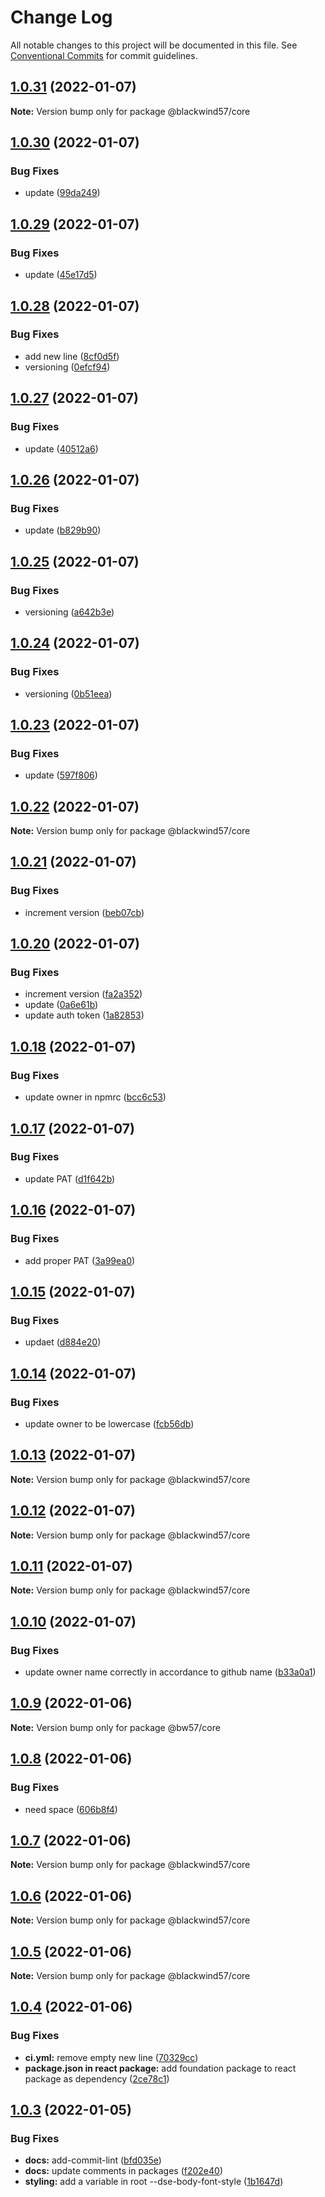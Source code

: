 # Change Log

All notable changes to this project will be documented in this file.
See [Conventional Commits](https://conventionalcommits.org) for commit guidelines.

## [1.0.31](https://github.com/BlackWind57/ds.e/compare/v1.0.30...v1.0.31) (2022-01-07)

**Note:** Version bump only for package @blackwind57/core





## [1.0.30](https://github.com/BlackWind57/ds.e/compare/v1.0.29...v1.0.30) (2022-01-07)


### Bug Fixes

* update ([99da249](https://github.com/BlackWind57/ds.e/commit/99da2498746cb42d651ca49702f6c9f2259b6b6b))





## [1.0.29](https://github.com/BlackWind57/ds.e/compare/v1.0.28...v1.0.29) (2022-01-07)


### Bug Fixes

* update ([45e17d5](https://github.com/BlackWind57/ds.e/commit/45e17d58489d1737b9b5c590387dd64e3d571f81))





## [1.0.28](https://github.com/BlackWind57/ds.e/compare/v1.0.27...v1.0.28) (2022-01-07)


### Bug Fixes

* add new line ([8cf0d5f](https://github.com/BlackWind57/ds.e/commit/8cf0d5ff7c687c6f28a24e21b09d58abf9df1a4e))
* versioning ([0efcf94](https://github.com/BlackWind57/ds.e/commit/0efcf94755c50b0675ff60ef85c77f988807d379))





## [1.0.27](https://github.com/BlackWind57/ds.e/compare/v1.0.26...v1.0.27) (2022-01-07)


### Bug Fixes

* update ([40512a6](https://github.com/BlackWind57/ds.e/commit/40512a645e27ad1f6a838ae093f9813a5aa7263d))





## [1.0.26](https://github.com/BlackWind57/ds.e/compare/v1.0.25...v1.0.26) (2022-01-07)


### Bug Fixes

* update ([b829b90](https://github.com/BlackWind57/ds.e/commit/b829b90d3374006318d0ad05dd0e5e47b90691b7))





## [1.0.25](https://github.com/BlackWind57/ds.e/compare/v1.0.24...v1.0.25) (2022-01-07)


### Bug Fixes

* versioning ([a642b3e](https://github.com/BlackWind57/ds.e/commit/a642b3e7c5f1c22caab0c5a4128bc8b70cc447db))





## [1.0.24](https://github.com/BlackWind57/ds.e/compare/v1.0.23...v1.0.24) (2022-01-07)


### Bug Fixes

* versioning ([0b51eea](https://github.com/BlackWind57/ds.e/commit/0b51eea5ae91e249b6eb97dfbfd7e05026206aa5))





## [1.0.23](https://github.com/BlackWind57/ds.e/compare/v1.0.22...v1.0.23) (2022-01-07)


### Bug Fixes

* update ([597f806](https://github.com/BlackWind57/ds.e/commit/597f806f4efed646a166f08498a11c69708f0bc5))





## [1.0.22](https://github.com/BlackWind57/ds.e/compare/v1.0.21...v1.0.22) (2022-01-07)

**Note:** Version bump only for package @blackwind57/core





## [1.0.21](https://github.com/BlackWind57/ds.e/compare/v1.0.20...v1.0.21) (2022-01-07)


### Bug Fixes

* increment version ([beb07cb](https://github.com/BlackWind57/ds.e/commit/beb07cbc5f3977f866969d3e81b683a98102ff1b))





## [1.0.20](https://github.com/BlackWind57/ds.e/compare/v1.0.18...v1.0.20) (2022-01-07)


### Bug Fixes

* increment version ([fa2a352](https://github.com/BlackWind57/ds.e/commit/fa2a35265b2a99aa6d6ec6e868092ddaf5fbd99d))
* update ([0a6e61b](https://github.com/BlackWind57/ds.e/commit/0a6e61b8889edbbc4444c4b47bb87689c43f9c1f))
* update auth token ([1a82853](https://github.com/BlackWind57/ds.e/commit/1a8285386c5dd2e4a72c32b8492a7aa5ffe68751))





## [1.0.18](https://github.com/BlackWind57/ds.e/compare/v1.0.17...v1.0.18) (2022-01-07)


### Bug Fixes

* update owner in npmrc ([bcc6c53](https://github.com/BlackWind57/ds.e/commit/bcc6c5374617e388352f945f78da0bb0db0c4533))





## [1.0.17](https://github.com/BlackWind57/ds.e/compare/v1.0.16...v1.0.17) (2022-01-07)


### Bug Fixes

* update PAT ([d1f642b](https://github.com/BlackWind57/ds.e/commit/d1f642bd77504c09b339ce1cf1f1c73e5bd0faae))





## [1.0.16](https://github.com/BlackWind57/ds.e/compare/v1.0.15...v1.0.16) (2022-01-07)


### Bug Fixes

* add proper PAT ([3a99ea0](https://github.com/BlackWind57/ds.e/commit/3a99ea063a302079cfab8a9b078bddf53dcd8061))





## [1.0.15](https://github.com/BlackWind57/ds.e/compare/v1.0.14...v1.0.15) (2022-01-07)


### Bug Fixes

* updaet ([d884e20](https://github.com/BlackWind57/ds.e/commit/d884e2094b2fb2e01892269b1e55b0720f480b9c))





## [1.0.14](https://github.com/BlackWind57/ds.e/compare/v1.0.13...v1.0.14) (2022-01-07)


### Bug Fixes

* update owner to be lowercase ([fcb56db](https://github.com/BlackWind57/ds.e/commit/fcb56db243da1b1943ba3282750c3c7f52cb7902))






## [1.0.13](https://github.com/BlackWind57/ds.e/compare/v1.0.11...v1.0.13) (2022-01-07)

**Note:** Version bump only for package @blackwind57/core





## [1.0.12](https://github.com/BlackWind57/ds.e/compare/v1.0.11...v1.0.12) (2022-01-07)

**Note:** Version bump only for package @blackwind57/core





## [1.0.11](https://github.com/BlackWind57/ds.e/compare/v1.0.10...v1.0.11) (2022-01-07)

**Note:** Version bump only for package @blackwind57/core






## [1.0.10](https://github.com/BlackWind57/ds.e/compare/v1.0.9...v1.0.10) (2022-01-07)


### Bug Fixes

* update owner name correctly in accordance to github name ([b33a0a1](https://github.com/BlackWind57/ds.e/commit/b33a0a1726227bbe632ac67fbd7464ec8cfaf43a))





## [1.0.9](https://github.com/BlackWind57/ds.e/compare/v1.0.8...v1.0.9) (2022-01-06)

**Note:** Version bump only for package @bw57/core





## [1.0.8](https://github.com/BlackWind57/ds.e/compare/v1.0.7...v1.0.8) (2022-01-06)


### Bug Fixes

* need space ([606b8f4](https://github.com/BlackWind57/ds.e/commit/606b8f42b2d6304f03a07fd0d3590d5ccbd4943c))





## [1.0.7](https://github.com/BlackWind57/ds.e/compare/v1.0.6...v1.0.7) (2022-01-06)

**Note:** Version bump only for package @blackwind57/core





## [1.0.6](https://github.com/BlackWind57/ds.e/compare/v1.0.5...v1.0.6) (2022-01-06)

**Note:** Version bump only for package @blackwind57/core





## [1.0.5](https://github.com/BlackWind57/ds.e/compare/v1.0.4...v1.0.5) (2022-01-06)

**Note:** Version bump only for package @blackwind57/core





## [1.0.4](https://github.com/BlackWind57/ds.e/compare/v1.0.3...v1.0.4) (2022-01-06)


### Bug Fixes

* **ci.yml:** remove empty new line ([70329cc](https://github.com/BlackWind57/ds.e/commit/70329cc76455ef29c9e5634547d8e66c5a3b7ca8))
* **package.json in react package:** add foundation package to react package as dependency ([2ce78c1](https://github.com/BlackWind57/ds.e/commit/2ce78c1874569e6eeab27bb8f13c35d1380b1309))





## [1.0.3](https://github.com/BlackWind57/ds.e/compare/v1.0.2...v1.0.3) (2022-01-05)


### Bug Fixes

* **docs:** add-commit-lint ([bfd035e](https://github.com/BlackWind57/ds.e/commit/bfd035e659c0cdf0e5ad5e591a5769f2eab0e8ea))
* **docs:** update comments in packages ([f202e40](https://github.com/BlackWind57/ds.e/commit/f202e40b477e7489e680f208a149b47332893c58))
* **styling:** add a variable in root --dse-body-font-style ([1b1647d](https://github.com/BlackWind57/ds.e/commit/1b1647dc4d92205c6fc9651d85766363b7b2e88c))
